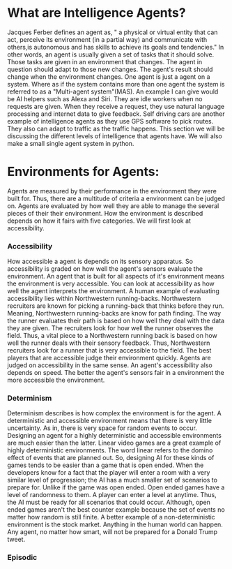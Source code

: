 # What are Intelligence Agents?

 Jacques Ferber defines an agent as, " a physical or virtual entity that can act, perceive its environment (in a partial way) and communicate with others,is autonomous and has skills to achieve its goals and tendencies." In other words, an agent is usually given a set of tasks that it should solve. Those tasks are given in an environment that changes. The agent in question should adapt to those new changes. The agent's result should change when the environment changes. One agent is just a agent on a system. Where as if the system contains more than one agent the system is referred to as a "Multi-agent system"(MAS). An example I can give would be AI helpers such as Alexa and Siri. They are idle workers when no requests are given. When they receive a request, they use natural language processing and internet data to give feedback. Self driving cars are another example of intelligence agents as they use GPS software to pick routes. They also can adapt to traffic as the traffic happens. This section we will be discussing the different levels of intelligence that agents have. We will also make a small single agent system in python.

# Environments for Agents:

Agents are measured by their performance in the environment they were built for. Thus, there are a multitude of criteria a environment can be judged on. Agents are evaluated by how well they are able to manage the several pieces of their their environment. How the environment is described depends on how it fairs with five categories. We will first look at accessibility.

### Accessibility
How accessible a agent is depends on its sensory apparatus. So accessibility is graded on how well the agent's sensors evaluate the environment. An agent that is built for all aspects of it's environment means the environment is very accessible. You can look at accessibility as how well the agent interprets the environment. A human example of evaluating accessibility lies within Northwestern running-backs. Northwestern recruiters are known for picking a running-back that thinks before they run. Meaning, Northwestern running-backs are know for path finding. The way the runner evaluates their path is based on how well they deal with the data they are given. The recruiters look for how well the runner observes the field. Thus, a vital piece to a Northwestern running back is based on how well the runner deals with their sensory feedback. Thus, Northwestern recruiters look for a runner that is very accessible to the field. The best players that are accessible judge their environment quickly. Agents are judged on accessibility in the same sense. An agent's accessibility also depends on speed. The better the agent's sensors fair in a environment the more accessible the environment.

### Determinism
Determinism describes is how complex the environment is for the agent. A deterministic and accessible environment means that there is very little uncertainty. As in, there is very space for random events to occur. Designing an agent for a highly deterministic and accessible environments are much easier than the latter. Linear video games are a great example of highly deterministic environments. The word linear refers to the domino effect of events that are planned out. So, designing AI for these kinds of games tends to be easier than a game that is open ended. When the developers know for a fact that the player will enter a room with a very similar level of progression; the AI has a much smaller set of scenarios to prepare for. Unlike if the game was open ended. Open ended games have a level of randomness to them. A player can enter a level at anytime. Thus, the AI must be ready for all scenarios that could occur. Although, open ended games aren't the best counter example because the set of events no matter how random is still finite. A better example of a non-deterministic environment is the stock market. Anything in the human world can happen. Any agent, no matter how smart, will not be prepared for a Donald Trump tweet.

### Episodic
